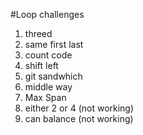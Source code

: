 #Loop challenges
1. threed
2. same first last
3. count code
4. shift left
5. git sandwhich
6. middle way
7. Max Span
7. either 2 or 4  (not working)
8. can balance (not working)